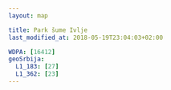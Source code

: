 ```yaml
---
layout: map

title: Park šume Ivlje
last_modified_at: 2018-05-19T23:04:03+02:00

WDPA: [16412]
geoSrbija:
  L1_183: [27]
  L1_362: [23]
---
```

